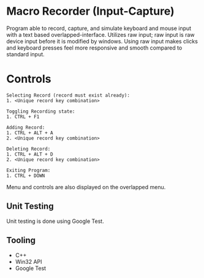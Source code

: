 # Macro Recorder (Input-Capture)
Program able to record, capture, and simulate keyboard and mouse input with a text based overlapped-interface. Utilizes raw input; raw input is raw device input before it is modified by windows. Using raw input makes clicks and keyboard presses feel more responsive and smooth compared to standard input.

# Controls
```
Selecting Record (record must exist already):
1. <Unique record key combination>

Toggling Recording state:
1. CTRL + F1

Adding Record:
1. CTRL + ALT + A
2. <Unique record key combination>

Deleting Record:
1. CTRL + ALT + D
2. <Unique record key combination>

Exiting Program:
1. CTRL + DOWN
```
Menu and controls are also displayed on the overlapped menu.

## Unit Testing
Unit testing is done using Google Test.

## Tooling
- C++
- Win32 API
- Google Test
